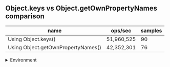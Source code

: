 ## Object.keys vs Object.getOwnPropertyNames comparison

|name|ops/sec|samples|
|-|-|-|
|Using Object.keys()|51,960,525|90|
|Using Object.getOwnPropertyNames()|42,352,301|76|


<details>
<summary>Environment</summary>

* __Machine:__ linux x64 | 2 vCPUs | 6.8GB Mem
* __Run:__ Tue Oct 10 2023 21:00:32 GMT+0000 (Coordinated Universal Time)
</details>

<!--
{"environment":{"platform":"linux","arch":"x64","cpus":2,"totalMemory":6.759754180908203},"benchmarks":"[{\"timeStamp\":1696971626738,\"currentTarget\":{\"0\":{\"name\":\"Using Object.keys()\",\"options\":{\"async\":false,\"defer\":false,\"delay\":0.005,\"initCount\":1,\"maxTime\":5,\"minSamples\":5,\"minTime\":0.05},\"async\":false,\"defer\":false,\"delay\":0.005,\"initCount\":1,\"maxTime\":5,\"minSamples\":5,\"minTime\":0.05,\"id\":1,\"stats\":{\"moe\":5.640504222091321e-10,\"rme\":2.9308356193734766,\"sem\":2.8778082765772047e-10,\"deviation\":2.730128646980328e-9,\"mean\":1.9245378979313377e-8,\"sample\":[1.7826132906985594e-8,1.8044202237398944e-8,1.779396039073396e-8,1.7658226946654124e-8,1.7692072082997827e-8,1.7632773113983814e-8,1.7631679868345162e-8,1.821309317684481e-8,1.7726958879463983e-8,1.7871978069235456e-8,1.788576093577278e-8,1.7875256263112774e-8,1.817798407291267e-8,1.8227616280709273e-8,1.8620126418435716e-8,1.8871812044577797e-8,1.8857535686489045e-8,1.7979526093013287e-8,1.7766756505628623e-8,1.8961594020010377e-8,1.7976917637670043e-8,1.7989290528346154e-8,1.808640473075101e-8,1.8232234304148712e-8,1.800638683815733e-8,1.8081892455501164e-8,1.8137305564328736e-8,1.8149184963453425e-8,1.818524544859792e-8,1.8425263876982427e-8,1.8152427907934216e-8,1.7979526093013287e-8,1.7844553686240893e-8,1.805185926466939e-8,1.832458948552801e-8,1.7914595294628557e-8,1.779262991517585e-8,1.7844341837367742e-8,1.7790303807498816e-8,1.779382874715185e-8,1.7948188674509892e-8,1.7857067574503124e-8,1.7762773323820694e-8,1.791664011212128e-8,1.7777578070363434e-8,1.8119786261759198e-8,1.791826123186771e-8,1.861794060335687e-8,1.8100856983328445e-8,1.7959927076048458e-8,1.8016327167978885e-8,1.7804403566110948e-8,1.7704738012385228e-8,1.801159705145848e-8,1.766586709285537e-8,1.7735556207277732e-8,1.79350699066032e-8,1.784384305840684e-8,1.7757375936223973e-8,1.788614303923117e-8,1.8085339141493898e-8,1.8057386370045343e-8,1.7781874266812552e-8,1.780341200058655e-8,1.7727272599093104e-8,1.7967006212353645e-8,1.8362120223001783e-8,1.782036696031764e-8,1.8234622098269678e-8,1.7745144043133982e-8,1.7907081180770187e-8,1.774264133598033e-8,1.78192742290252e-8,2.295808497344909e-8,2.141054701934737e-8,2.4022417171473183e-8,2.551092080295089e-8,2.4954828474779363e-8,2.4992132999596715e-8,2.4137390701434063e-8,2.6667899720093002e-8,2.8225880479959105e-8,2.6036283484854397e-8,2.290745418944581e-8,2.6271399032191943e-8,2.495672675121187e-8,2.3829458198363733e-8,2.198741912811485e-8,2.6241688667897964e-8,2.350626635149441e-8],\"variance\":7.453602429062635e-18},\"times\":{\"cycle\":0.05473691783242496,\"elapsed\":5.551,\"period\":1.9245378979313377e-8,\"timeStamp\":1696971621187},\"running\":false,\"count\":2844159,\"cycles\":7,\"hz\":51960525.229193345},\"1\":{\"name\":\"Using Object.getOwnPropertyNames()\",\"options\":{\"async\":false,\"defer\":false,\"delay\":0.005,\"initCount\":1,\"maxTime\":5,\"minSamples\":5,\"minTime\":0.05},\"async\":false,\"defer\":false,\"delay\":0.005,\"initCount\":1,\"maxTime\":5,\"minSamples\":5,\"minTime\":0.05,\"id\":2,\"stats\":{\"moe\":5.043638325699248e-10,\"rme\":2.136096861102486,\"sem\":2.573284860050637e-10,\"deviation\":2.2433377315807862e-9,\"mean\":2.3611468269730603e-8,\"sample\":[2.3088233137398504e-8,2.3224616813580067e-8,2.6851150220738462e-8,2.5741155299035666e-8,2.320379224785711e-8,2.321714472965988e-8,2.3118474139156205e-8,2.3030349841269266e-8,2.3212708687690155e-8,2.383075556191223e-8,2.4445226355366748e-8,2.2494121878785273e-8,2.242143414914371e-8,2.2084937102130017e-8,2.3724642885034307e-8,2.3162861701473223e-8,2.738175972677722e-8,2.4320149787373657e-8,2.281233778160938e-8,2.2133321248650522e-8,2.1861369261550852e-8,2.2073834464497158e-8,2.33755935495125e-8,2.608976574740012e-8,2.7598040673666138e-8,2.5900251527533384e-8,2.5021291415829113e-8,2.5107989636647617e-8,2.4566980359308972e-8,2.3538057506477094e-8,2.0821714888838335e-8,2.0982088410038916e-8,2.0217600657235255e-8,1.936864891155177e-8,1.9148081709780162e-8,1.9359446791834518e-8,1.9984575529422e-8,2.0586159645674473e-8,2.353798555391601e-8,2.6174653071519528e-8,2.7132799189206e-8,2.588586227567988e-8,2.7161838267813107e-8,2.3006309906622083e-8,2.2102922529259062e-8,2.0597301957803452e-8,2.059661548453222e-8,2.1677825768581045e-8,2.1282569798762976e-8,2.132645333717972e-8,2.1425706153570827e-8,2.518143843433725e-8,2.6246087121433267e-8,2.6833781506127697e-8,2.8033629940155864e-8,2.4898752633420602e-8,2.2330810668077007e-8,2.4457591100803202e-8,2.306988366586648e-8,2.3015391654179265e-8,2.290450008223179e-8,2.3352798036816184e-8,2.4895356517737457e-8,2.2847680777336536e-8,2.252721757768424e-8,2.393060858011456e-8,2.2878284740260112e-8,2.2938872970391596e-8,2.3260966687157836e-8,2.301098700661403e-8,2.439970793405125e-8,2.758812176105006e-8,2.8560107622524413e-8,2.822201896406261e-8,2.5795678614506907e-8,2.2281806626699347e-8],\"variance\":5.0325641779340286e-18},\"times\":{\"cycle\":0.06187718181785508,\"elapsed\":5.573,\"period\":2.3611468269730603e-8,\"timeStamp\":1696971626752},\"running\":false,\"count\":2620641,\"cycles\":9,\"hz\":42352300.52516381},\"options\":{},\"events\":{\"start\":[null],\"cycle\":[null,null],\"complete\":[null,null]},\"length\":2,\"running\":false},\"type\":\"cycle\",\"target\":{\"name\":\"Using Object.keys()\",\"options\":{\"async\":false,\"defer\":false,\"delay\":0.005,\"initCount\":1,\"maxTime\":5,\"minSamples\":5,\"minTime\":0.05},\"async\":false,\"defer\":false,\"delay\":0.005,\"initCount\":1,\"maxTime\":5,\"minSamples\":5,\"minTime\":0.05,\"id\":1,\"stats\":{\"moe\":5.640504222091321e-10,\"rme\":2.9308356193734766,\"sem\":2.8778082765772047e-10,\"deviation\":2.730128646980328e-9,\"mean\":1.9245378979313377e-8,\"sample\":[1.7826132906985594e-8,1.8044202237398944e-8,1.779396039073396e-8,1.7658226946654124e-8,1.7692072082997827e-8,1.7632773113983814e-8,1.7631679868345162e-8,1.821309317684481e-8,1.7726958879463983e-8,1.7871978069235456e-8,1.788576093577278e-8,1.7875256263112774e-8,1.817798407291267e-8,1.8227616280709273e-8,1.8620126418435716e-8,1.8871812044577797e-8,1.8857535686489045e-8,1.7979526093013287e-8,1.7766756505628623e-8,1.8961594020010377e-8,1.7976917637670043e-8,1.7989290528346154e-8,1.808640473075101e-8,1.8232234304148712e-8,1.800638683815733e-8,1.8081892455501164e-8,1.8137305564328736e-8,1.8149184963453425e-8,1.818524544859792e-8,1.8425263876982427e-8,1.8152427907934216e-8,1.7979526093013287e-8,1.7844553686240893e-8,1.805185926466939e-8,1.832458948552801e-8,1.7914595294628557e-8,1.779262991517585e-8,1.7844341837367742e-8,1.7790303807498816e-8,1.779382874715185e-8,1.7948188674509892e-8,1.7857067574503124e-8,1.7762773323820694e-8,1.791664011212128e-8,1.7777578070363434e-8,1.8119786261759198e-8,1.791826123186771e-8,1.861794060335687e-8,1.8100856983328445e-8,1.7959927076048458e-8,1.8016327167978885e-8,1.7804403566110948e-8,1.7704738012385228e-8,1.801159705145848e-8,1.766586709285537e-8,1.7735556207277732e-8,1.79350699066032e-8,1.784384305840684e-8,1.7757375936223973e-8,1.788614303923117e-8,1.8085339141493898e-8,1.8057386370045343e-8,1.7781874266812552e-8,1.780341200058655e-8,1.7727272599093104e-8,1.7967006212353645e-8,1.8362120223001783e-8,1.782036696031764e-8,1.8234622098269678e-8,1.7745144043133982e-8,1.7907081180770187e-8,1.774264133598033e-8,1.78192742290252e-8,2.295808497344909e-8,2.141054701934737e-8,2.4022417171473183e-8,2.551092080295089e-8,2.4954828474779363e-8,2.4992132999596715e-8,2.4137390701434063e-8,2.6667899720093002e-8,2.8225880479959105e-8,2.6036283484854397e-8,2.290745418944581e-8,2.6271399032191943e-8,2.495672675121187e-8,2.3829458198363733e-8,2.198741912811485e-8,2.6241688667897964e-8,2.350626635149441e-8],\"variance\":7.453602429062635e-18},\"times\":{\"cycle\":0.05473691783242496,\"elapsed\":5.551,\"period\":1.9245378979313377e-8,\"timeStamp\":1696971621187},\"running\":false,\"count\":2844159,\"cycles\":7,\"hz\":51960525.229193345},\"aborted\":false},{\"timeStamp\":1696971632325,\"currentTarget\":{\"0\":{\"name\":\"Using Object.keys()\",\"options\":{\"async\":false,\"defer\":false,\"delay\":0.005,\"initCount\":1,\"maxTime\":5,\"minSamples\":5,\"minTime\":0.05},\"async\":false,\"defer\":false,\"delay\":0.005,\"initCount\":1,\"maxTime\":5,\"minSamples\":5,\"minTime\":0.05,\"id\":1,\"stats\":{\"moe\":5.640504222091321e-10,\"rme\":2.9308356193734766,\"sem\":2.8778082765772047e-10,\"deviation\":2.730128646980328e-9,\"mean\":1.9245378979313377e-8,\"sample\":[1.7826132906985594e-8,1.8044202237398944e-8,1.779396039073396e-8,1.7658226946654124e-8,1.7692072082997827e-8,1.7632773113983814e-8,1.7631679868345162e-8,1.821309317684481e-8,1.7726958879463983e-8,1.7871978069235456e-8,1.788576093577278e-8,1.7875256263112774e-8,1.817798407291267e-8,1.8227616280709273e-8,1.8620126418435716e-8,1.8871812044577797e-8,1.8857535686489045e-8,1.7979526093013287e-8,1.7766756505628623e-8,1.8961594020010377e-8,1.7976917637670043e-8,1.7989290528346154e-8,1.808640473075101e-8,1.8232234304148712e-8,1.800638683815733e-8,1.8081892455501164e-8,1.8137305564328736e-8,1.8149184963453425e-8,1.818524544859792e-8,1.8425263876982427e-8,1.8152427907934216e-8,1.7979526093013287e-8,1.7844553686240893e-8,1.805185926466939e-8,1.832458948552801e-8,1.7914595294628557e-8,1.779262991517585e-8,1.7844341837367742e-8,1.7790303807498816e-8,1.779382874715185e-8,1.7948188674509892e-8,1.7857067574503124e-8,1.7762773323820694e-8,1.791664011212128e-8,1.7777578070363434e-8,1.8119786261759198e-8,1.791826123186771e-8,1.861794060335687e-8,1.8100856983328445e-8,1.7959927076048458e-8,1.8016327167978885e-8,1.7804403566110948e-8,1.7704738012385228e-8,1.801159705145848e-8,1.766586709285537e-8,1.7735556207277732e-8,1.79350699066032e-8,1.784384305840684e-8,1.7757375936223973e-8,1.788614303923117e-8,1.8085339141493898e-8,1.8057386370045343e-8,1.7781874266812552e-8,1.780341200058655e-8,1.7727272599093104e-8,1.7967006212353645e-8,1.8362120223001783e-8,1.782036696031764e-8,1.8234622098269678e-8,1.7745144043133982e-8,1.7907081180770187e-8,1.774264133598033e-8,1.78192742290252e-8,2.295808497344909e-8,2.141054701934737e-8,2.4022417171473183e-8,2.551092080295089e-8,2.4954828474779363e-8,2.4992132999596715e-8,2.4137390701434063e-8,2.6667899720093002e-8,2.8225880479959105e-8,2.6036283484854397e-8,2.290745418944581e-8,2.6271399032191943e-8,2.495672675121187e-8,2.3829458198363733e-8,2.198741912811485e-8,2.6241688667897964e-8,2.350626635149441e-8],\"variance\":7.453602429062635e-18},\"times\":{\"cycle\":0.05473691783242496,\"elapsed\":5.551,\"period\":1.9245378979313377e-8,\"timeStamp\":1696971621187},\"running\":false,\"count\":2844159,\"cycles\":7,\"hz\":51960525.229193345},\"1\":{\"name\":\"Using Object.getOwnPropertyNames()\",\"options\":{\"async\":false,\"defer\":false,\"delay\":0.005,\"initCount\":1,\"maxTime\":5,\"minSamples\":5,\"minTime\":0.05},\"async\":false,\"defer\":false,\"delay\":0.005,\"initCount\":1,\"maxTime\":5,\"minSamples\":5,\"minTime\":0.05,\"id\":2,\"stats\":{\"moe\":5.043638325699248e-10,\"rme\":2.136096861102486,\"sem\":2.573284860050637e-10,\"deviation\":2.2433377315807862e-9,\"mean\":2.3611468269730603e-8,\"sample\":[2.3088233137398504e-8,2.3224616813580067e-8,2.6851150220738462e-8,2.5741155299035666e-8,2.320379224785711e-8,2.321714472965988e-8,2.3118474139156205e-8,2.3030349841269266e-8,2.3212708687690155e-8,2.383075556191223e-8,2.4445226355366748e-8,2.2494121878785273e-8,2.242143414914371e-8,2.2084937102130017e-8,2.3724642885034307e-8,2.3162861701473223e-8,2.738175972677722e-8,2.4320149787373657e-8,2.281233778160938e-8,2.2133321248650522e-8,2.1861369261550852e-8,2.2073834464497158e-8,2.33755935495125e-8,2.608976574740012e-8,2.7598040673666138e-8,2.5900251527533384e-8,2.5021291415829113e-8,2.5107989636647617e-8,2.4566980359308972e-8,2.3538057506477094e-8,2.0821714888838335e-8,2.0982088410038916e-8,2.0217600657235255e-8,1.936864891155177e-8,1.9148081709780162e-8,1.9359446791834518e-8,1.9984575529422e-8,2.0586159645674473e-8,2.353798555391601e-8,2.6174653071519528e-8,2.7132799189206e-8,2.588586227567988e-8,2.7161838267813107e-8,2.3006309906622083e-8,2.2102922529259062e-8,2.0597301957803452e-8,2.059661548453222e-8,2.1677825768581045e-8,2.1282569798762976e-8,2.132645333717972e-8,2.1425706153570827e-8,2.518143843433725e-8,2.6246087121433267e-8,2.6833781506127697e-8,2.8033629940155864e-8,2.4898752633420602e-8,2.2330810668077007e-8,2.4457591100803202e-8,2.306988366586648e-8,2.3015391654179265e-8,2.290450008223179e-8,2.3352798036816184e-8,2.4895356517737457e-8,2.2847680777336536e-8,2.252721757768424e-8,2.393060858011456e-8,2.2878284740260112e-8,2.2938872970391596e-8,2.3260966687157836e-8,2.301098700661403e-8,2.439970793405125e-8,2.758812176105006e-8,2.8560107622524413e-8,2.822201896406261e-8,2.5795678614506907e-8,2.2281806626699347e-8],\"variance\":5.0325641779340286e-18},\"times\":{\"cycle\":0.06187718181785508,\"elapsed\":5.573,\"period\":2.3611468269730603e-8,\"timeStamp\":1696971626752},\"running\":false,\"count\":2620641,\"cycles\":9,\"hz\":42352300.52516381},\"options\":{},\"events\":{\"start\":[null],\"cycle\":[null,null],\"complete\":[null,null]},\"length\":2,\"running\":false},\"type\":\"cycle\",\"target\":{\"name\":\"Using Object.getOwnPropertyNames()\",\"options\":{\"async\":false,\"defer\":false,\"delay\":0.005,\"initCount\":1,\"maxTime\":5,\"minSamples\":5,\"minTime\":0.05},\"async\":false,\"defer\":false,\"delay\":0.005,\"initCount\":1,\"maxTime\":5,\"minSamples\":5,\"minTime\":0.05,\"id\":2,\"stats\":{\"moe\":5.043638325699248e-10,\"rme\":2.136096861102486,\"sem\":2.573284860050637e-10,\"deviation\":2.2433377315807862e-9,\"mean\":2.3611468269730603e-8,\"sample\":[2.3088233137398504e-8,2.3224616813580067e-8,2.6851150220738462e-8,2.5741155299035666e-8,2.320379224785711e-8,2.321714472965988e-8,2.3118474139156205e-8,2.3030349841269266e-8,2.3212708687690155e-8,2.383075556191223e-8,2.4445226355366748e-8,2.2494121878785273e-8,2.242143414914371e-8,2.2084937102130017e-8,2.3724642885034307e-8,2.3162861701473223e-8,2.738175972677722e-8,2.4320149787373657e-8,2.281233778160938e-8,2.2133321248650522e-8,2.1861369261550852e-8,2.2073834464497158e-8,2.33755935495125e-8,2.608976574740012e-8,2.7598040673666138e-8,2.5900251527533384e-8,2.5021291415829113e-8,2.5107989636647617e-8,2.4566980359308972e-8,2.3538057506477094e-8,2.0821714888838335e-8,2.0982088410038916e-8,2.0217600657235255e-8,1.936864891155177e-8,1.9148081709780162e-8,1.9359446791834518e-8,1.9984575529422e-8,2.0586159645674473e-8,2.353798555391601e-8,2.6174653071519528e-8,2.7132799189206e-8,2.588586227567988e-8,2.7161838267813107e-8,2.3006309906622083e-8,2.2102922529259062e-8,2.0597301957803452e-8,2.059661548453222e-8,2.1677825768581045e-8,2.1282569798762976e-8,2.132645333717972e-8,2.1425706153570827e-8,2.518143843433725e-8,2.6246087121433267e-8,2.6833781506127697e-8,2.8033629940155864e-8,2.4898752633420602e-8,2.2330810668077007e-8,2.4457591100803202e-8,2.306988366586648e-8,2.3015391654179265e-8,2.290450008223179e-8,2.3352798036816184e-8,2.4895356517737457e-8,2.2847680777336536e-8,2.252721757768424e-8,2.393060858011456e-8,2.2878284740260112e-8,2.2938872970391596e-8,2.3260966687157836e-8,2.301098700661403e-8,2.439970793405125e-8,2.758812176105006e-8,2.8560107622524413e-8,2.822201896406261e-8,2.5795678614506907e-8,2.2281806626699347e-8],\"variance\":5.0325641779340286e-18},\"times\":{\"cycle\":0.06187718181785508,\"elapsed\":5.573,\"period\":2.3611468269730603e-8,\"timeStamp\":1696971626752},\"running\":false,\"count\":2620641,\"cycles\":9,\"hz\":42352300.52516381},\"aborted\":false}]"}-->
